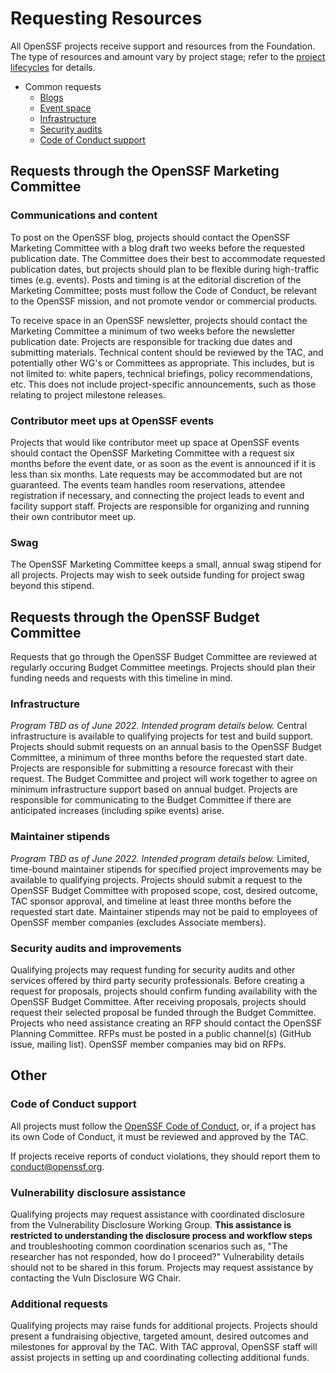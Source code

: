 # Requesting Resources

All OpenSSF projects receive support and resources from the Foundation. The type of resources and amount vary by project stage; refer to the [project lifecycles](process/project_lifecycle.md) for details. 

- Common requests
    - [Blogs](#communications-and-content)
    - [Event space](#contribuor-meet-ups-at-OpenSSF-events)
    - [Infrastructure](#infrastructure)
    - [Security audits](#security-audits-and-improvements)
    - [Code of Conduct support](#code-of-conduct-support)

## Requests through the OpenSSF Marketing Committee

### Communications and content

To post on the OpenSSF blog, projects should contact the OpenSSF Marketing Committee with a blog draft two weeks before the requested publication date. The Committee does their best to accommodate requested publication dates, but projects should plan to be flexible during high-traffic times (e.g. events). Posts and timing is at the editorial discretion of the Marketing Committee; posts must follow the Code of Conduct, be relevant to the OpenSSF mission, and not promote vendor or commercial products. 

To receive space in an OpenSSF newsletter, projects should contact the Marketing Committee a minimum of two weeks before the newsletter publication date. Projects are responsible for tracking due dates and submitting materials.
Technical content should be reviewed by the TAC, and potentially other WG's or Committees as appropriate. This includes, but is not limited to: white papers, technical briefings, policy recommendations, etc. This does not include project-specific announcements, such as those relating to project milestone releases. 

### Contributor meet ups at OpenSSF events

Projects that would like contributor meet up space at OpenSSF events should contact the OpenSSF Marketing Committee with a request six months before the event date, or as soon as the event is announced if it is less than six months. Late requests may be accommodated but are not guaranteed. The events team handles room reservations, attendee registration if necessary, and connecting the project leads to event and facility support staff. Projects are responsible for organizing and running their own contributor meet up.

### Swag

The OpenSSF Marketing Committee keeps a small, annual swag stipend for all projects. Projects may wish to seek outside funding for project swag beyond this stipend.

## Requests through the OpenSSF Budget Committee
Requests that go through the OpenSSF Budget Committee are reviewed at regularly occuring Budget Committee meetings. Projects should plan their funding needs and requests with this timeline in mind.

### Infrastructure

_Program TBD as of June 2022. Intended program details below._
Central infrastructure is available to qualifying projects for test and build support. Projects should submit requests on an annual basis to the OpenSSF Budget Committee, a minimum of three months before the requested start date. Projects are responsible for submitting a resource forecast with their request. The Budget Committee and project will work together to agree on minimum infrastructure support based on annual budget. Projects are responsible for communicating to the Budget Committee if there are anticipated increases (including spike events) arise. 

### Maintainer stipends

_Program TBD as of June 2022. Intended program details below._
Limited, time-bound maintainer stipends for specified project improvements may be available to qualifying projects. Projects should submit a request to the OpenSSF Budget Committee with proposed scope, cost, desired outcome, TAC sponsor approval, and timeline at least three months before the requested start date. Maintainer stipends may not be paid to employees of OpenSSF member companies (excludes Associate members).

### Security audits and improvements

Qualifying projects may request funding for security audits and other services offered by third party security professionals. Before creating a request for proposals, projects should confirm funding availability with the OpenSSF Budget Committee. After receiving proposals, projects should request their selected proposal be funded through the Budget Committee. Projects who need assistance creating an RFP should contact the OpenSSF Planning Committee. RFPs must be posted in a public channel(s) (GitHub issue, mailing list). OpenSSF member companies may bid on RFPs. 

## Other

### Code of Conduct support

All projects must follow the [OpenSSF Code of Conduct](https://openssf.org/community/code-of-conduct/), or, if a project has its own Code of Conduct, it must be reviewed and approved by the TAC. 

If projects receive reports of conduct violations, they should report them to conduct@openssf.org.

### Vulnerability disclosure assistance

Qualifying projects may request assistance with coordinated disclosure from the Vulnerability Disclosure Working Group. **This assistance is restricted to understanding the disclosure process and workflow steps** and troubleshooting common coordination scenarios such as, "The researcher has not responded, how do I proceed?" Vulnerability details should not to be shared in this forum. Projects may request assistance by contacting the Vuln Disclosure WG Chair. 

### Additional requests

Qualifying projects may raise funds for additional projects. Projects should present a fundraising objective, targeted amount, desired outcomes and milestones for approval by the TAC. With TAC approval, OpenSSF staff will assist projects in setting up and coordinating collecting additional funds. 
